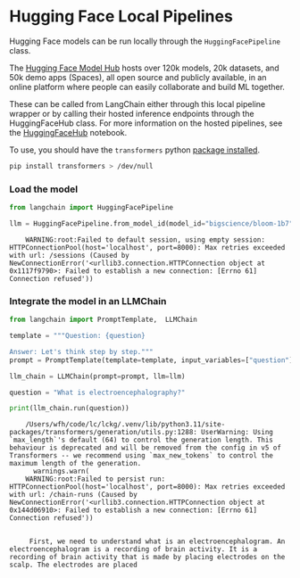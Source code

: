 # Hugging Face Local Pipelines

Hugging Face models can be run locally through the `HuggingFacePipeline` class.

The [Hugging Face Model Hub](https://huggingface.co/models) hosts over 120k models, 20k datasets, and 50k demo apps (Spaces), all open source and publicly available, in an online platform where people can easily collaborate and build ML together.

These can be called from LangChain either through this local pipeline wrapper or by calling their hosted inference endpoints through the HuggingFaceHub class. For more information on the hosted pipelines, see the [HuggingFaceHub](huggingface_hub.ipynb) notebook.

<!-- WARNING: THIS FILE WAS AUTOGENERATED! DO NOT EDIT! Instead, edit the notebook w/the location & name as this file. -->

To use, you should have the ``transformers`` python [package installed](https://pypi.org/project/transformers/).


```bash
pip install transformers > /dev/null
```

### Load the model


```python
from langchain import HuggingFacePipeline

llm = HuggingFacePipeline.from_model_id(model_id="bigscience/bloom-1b7", task="text-generation", model_kwargs={"temperature":0, "max_length":64})
```

<CodeOutputBlock lang="python">

```
    WARNING:root:Failed to default session, using empty session: HTTPConnectionPool(host='localhost', port=8000): Max retries exceeded with url: /sessions (Caused by NewConnectionError('<urllib3.connection.HTTPConnection object at 0x1117f9790>: Failed to establish a new connection: [Errno 61] Connection refused'))
```

</CodeOutputBlock>

### Integrate the model in an LLMChain


```python
from langchain import PromptTemplate,  LLMChain

template = """Question: {question}

Answer: Let's think step by step."""
prompt = PromptTemplate(template=template, input_variables=["question"])

llm_chain = LLMChain(prompt=prompt, llm=llm)

question = "What is electroencephalography?"

print(llm_chain.run(question))
```

<CodeOutputBlock lang="python">

```
    /Users/wfh/code/lc/lckg/.venv/lib/python3.11/site-packages/transformers/generation/utils.py:1288: UserWarning: Using `max_length`'s default (64) to control the generation length. This behaviour is deprecated and will be removed from the config in v5 of Transformers -- we recommend using `max_new_tokens` to control the maximum length of the generation.
      warnings.warn(
    WARNING:root:Failed to persist run: HTTPConnectionPool(host='localhost', port=8000): Max retries exceeded with url: /chain-runs (Caused by NewConnectionError('<urllib3.connection.HTTPConnection object at 0x144d06910>: Failed to establish a new connection: [Errno 61] Connection refused'))


     First, we need to understand what is an electroencephalogram. An electroencephalogram is a recording of brain activity. It is a recording of brain activity that is made by placing electrodes on the scalp. The electrodes are placed
```

</CodeOutputBlock>
